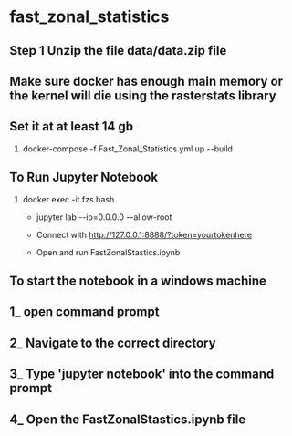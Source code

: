 # fast_zonal_statistics

## Step 1 Unzip the file data/data.zip file

## Make sure docker has enough main memory or the kernel will die using the rasterstats library
## Set it at at least 14 gb

1) docker-compose -f Fast_Zonal_Statistics.yml up --build

## To Run Jupyter Notebook
1) docker exec -it fzs bash

    - jupyter lab --ip=0.0.0.0 --allow-root

    - Connect with http://127.0.0.1:8888/?token=yourtokenhere

    - Open and run FastZonalStastics.ipynb

## To start the notebook in a windows machine
## 1_ open command prompt
## 2_ Navigate to the correct directory
## 3_ Type 'jupyter notebook' into the command prompt
## 4_ Open the FastZonalStastics.ipynb file
